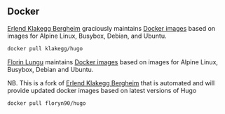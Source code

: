 ## Docker

[Erlend Klakegg Bergheim] graciously maintains [Docker images] based on images for Alpine Linux, Busybox, Debian, and Ubuntu.

```sh
docker pull klakegg/hugo
```

[Docker images]: https://hub.docker.com/r/klakegg/hugo
[Erlend Klakegg Bergheim]: https://github.com/klakegg


[Florin Lungu] maintains [Docker images] based on images for Alpine Linux, Busybox, Debian and Ubuntu.

NB. This is a fork of [Erlend Klakegg Bergheim] that is automated and will provide updated docker images based on latest versions of Hugo

```sh
docker pull floryn90/hugo
```

[Docker images]: https://hub.docker.com/r/floryn90/hugo
[Florin Lungu]: https://github.com/floryn90
